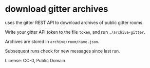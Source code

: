 # download gitter archives

uses the gitter REST API to download archives of public gitter rooms.

Write your gitter API token to the file `token`, and run `./archive-gitter`.

Archives are stored in `archive/room/name.json`.

Subsequent runs check for new messages since last run.

License: CC-0, Public Domain
